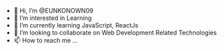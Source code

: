 - 👋 Hi, I’m @EUNKONOWN09
- 👀 I’m interested in Learning
- 🌱 I’m currently learning JavaScript, ReactJs
- 💞️ I’m looking to collaborate on Web Development Related Technologies
- 📫 How to reach me ...

<!---
EUNKONOWN09/EUNKONOWN09 is a ✨ special ✨ repository because its `README.md` (this file) appears on your GitHub profile.
You can click the Preview link to take a look at your changes.
--->
